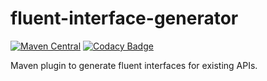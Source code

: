 # fluent-interface-generator
[![Maven Central](https://img.shields.io/maven-central/v/net.vergien.fig/fluent-interface-generator-maven-plugin.svg?maxAge=2592000)]() [![Codacy Badge](https://api.codacy.com/project/badge/Grade/f712951f2e3841a6bcb214b062ff74e1)](https://www.codacy.com/app/dve/fluent-interface-generator?utm_source=github.com&amp;utm_medium=referral&amp;utm_content=dve/fluent-interface-generator&amp;utm_campaign=Badge_Grade)

Maven plugin to generate fluent interfaces for existing APIs.
